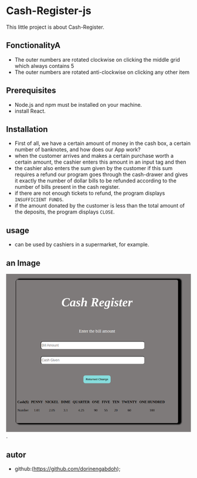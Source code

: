 # Cash-Register-js
This little project is about Cash-Register.
## FonctionalityA
- The outer numbers are rotated clockwise on clicking the middle grid which always contains 5
- The outer numbers are rotated anti-clockwise on clicking any other item
## Prerequisites
- Node.js and npm must be installed on your machine.
- install React.
## Installation
- First of all, we have a certain amount of money in the cash box, a certain number of banknotes, and how does our App work?
- when the customer arrives and makes a certain purchase worth a certain amount, the cashier enters this amount in an input tag and then 
- the cashier also enters the sum given by the customer if this sum requires a refund our program goes through the cash-drawer and gives it exactly the number of dollar bills to be refunded according to the number of bills present in the cash register.
- if there are not enough tickets to refund, the program displays `INSUFFICIENT FUNDS`.
- if the amount donated by the customer is less than the total amount of the deposits, the program displays `CLOSE`.
## usage
- can be used by cashiers in a supermarket, for example.

## an Image
![alt text](./Screenshot%20from%202023-09-30%2006-28-22.png).
## autor
- github:(https://github.com/dorinengabdoh);
